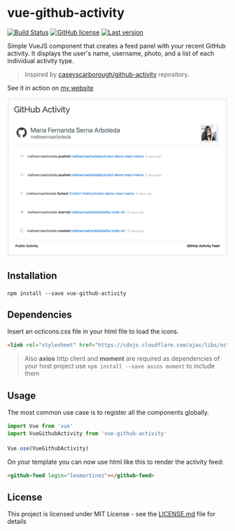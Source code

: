 # vue-github-activity

[![Build Status](https://img.shields.io/travis/lexmartinez/vue-github-activity/master.svg?style=for-the-badge)](https://travis-ci.org/lexmartinez/vue-github-activity)
[![GitHub license](https://img.shields.io/github/license/lexmartinez/vue-github-activity.svg?style=for-the-badge)](https://github.com/lexmartinez/vue-github-activity/blob/master/LICENSE.md)
[![Last version](https://img.shields.io/badge/version-v2.1.1-blue.svg?style=for-the-badge)](https://github.com/lexmartinez/vue-github-activity/blob/master/CHANGELOG.md)
<br/>

Simple VueJS component that creates a feed panel with your recent GitHub activity. It displays the user's name, username, photo, and a list of each individual activity type.

> Inspired by [caseyscarborough/github-activity](https://github.com/caseyscarborough/github-activity) repository.

See it in action on [my website](https://lexmartinez.com/)

![](https://github.com/lexmartinez/vue-github-activity/raw/master/screenshot.png)

## Installation

`npm install --save vue-github-activity`

## Dependencies

Insert an octicons.css file in your html file to load the icons.

```html
<link rel="stylesheet" href="https://cdnjs.cloudflare.com/ajax/libs/octicons/3.5.0/octicons.min.css">
```

> Also **axios** http client and  **moment** are required as dependencies of your host project use `npm install --save axios moment` to include them

## Usage

The most common use case is to register all the components globally.

```javascript
import Vue from 'vue'
import VueGithubActivity from 'vue-github-activity'

Vue.use(VueGithubActivity)
```

On your template you can now use html like this to render the activity feed: 

```html
<github-feed login="lexmartinez"></github-feed>
```

## License

This project is licensed under MIT License - see the [LICENSE.md](https://github.com/lexmartinez/vue-github-activity/blob/master/LICENSE.md) file for details
